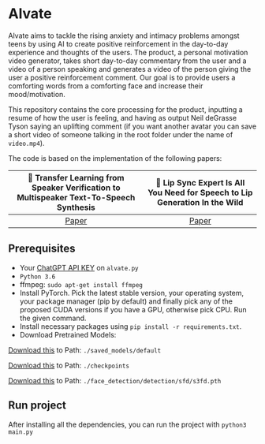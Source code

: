 # Alvate

Alvate aims to tackle the rising anxiety and intimacy problems amongst teens by using AI to create positive reinforcement in the day-to-day experience and thoughts of the users. The product, a personal motivation video generator, takes short day-to-day commentary from the user and a video of a person speaking and generates a video of the person giving the user a positive reinforcement comment. Our goal is to provide users a comforting words from a comforting face and increase their mood/motivation.



This repository contains the core processing for the product, inputting a resume of how the user is feeling, and having as output Neil deGrasse Tyson saying an uplifting comment (if you want another avatar you can save a short video of someone talking in the root folder under the name of `video.mp4`). 

The code is based on the implementation of the following papers:

|📑 Transfer Learning from Speaker Verification to Multispeaker Text-To-Speech Synthesis | 📑  Lip Sync Expert Is All You Need for Speech to Lip Generation In the Wild
|:-:|:-:|
[Paper](https://arxiv.org/pdf/1806.04558.pdf) | [Paper](https://arxiv.org/abs/2008.10010) |


Prerequisites
-------------
- Your [ChatGPT API KEY](https://platform.openai.com/account/api-keys) on `alvate.py`
- `Python 3.6` 
- ffmpeg: `sudo apt-get install ffmpeg`
- Install PyTorch. Pick the latest stable version, your operating system, your package manager (pip by default) and finally pick any of the proposed CUDA versions if you have a GPU, otherwise pick CPU. Run the given command.
- Install necessary packages using `pip install -r requirements.txt`.  
- Download Pretrained Models: 

[Download this](https://drive.google.com/file/d/13fNxK2M7Kz05mvJFOTzjytK0i78cE5ug/view?usp=share_link) to Path: 
`./saved_models/default`


[Download this](https://iiitaphyd-my.sharepoint.com/:u:/g/personal/radrabha_m_research_iiit_ac_in/Eb3LEzbfuKlJiR600lQWRxgBIY27JZg80f7V9jtMfbNDaQ?e=TBFBVW
) to Path: 
`./checkpoints`

[Download this](https://www.adrianbulat.com/downloads/python-fan/s3fd-619a316812.pth) to Path: 
`./face_detection/detection/sfd/s3fd.pth`

Run project
-------------
After installing all the dependencies, you can run the project with `python3 main.py`
